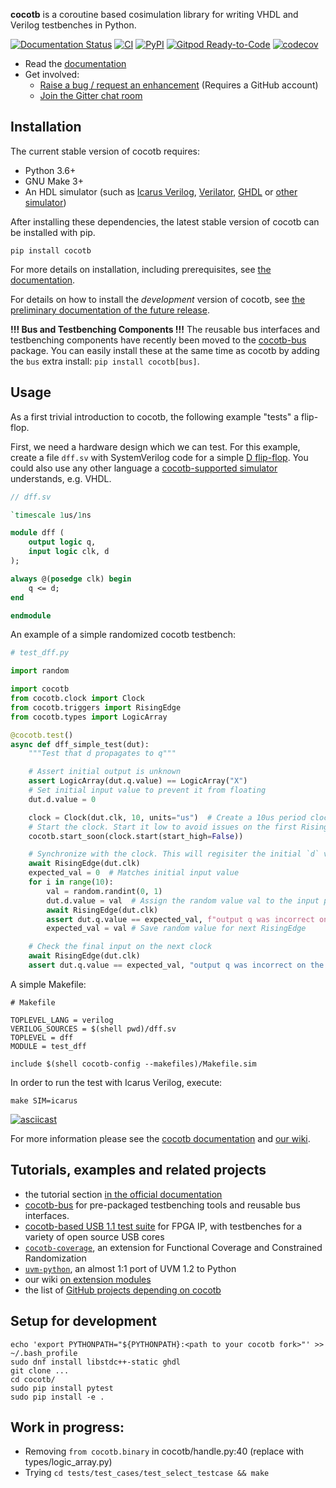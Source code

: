 **cocotb** is a coroutine based cosimulation library for writing VHDL and Verilog testbenches in Python.

[![Documentation Status](https://readthedocs.org/projects/cocotb/badge/?version=latest)](https://docs.cocotb.org/en/latest/)
[![CI](https://github.com/cocotb/cocotb/actions/workflows/build-test-dev.yml/badge.svg?branch=master)](https://github.com/cocotb/cocotb/actions/workflows/build-test-dev.yml)
[![PyPI](https://img.shields.io/pypi/dm/cocotb.svg?label=PyPI%20downloads)](https://pypi.org/project/cocotb/)
[![Gitpod Ready-to-Code](https://img.shields.io/badge/Gitpod-ready--to--code-blue?logo=gitpod)](https://gitpod.io/#https://github.com/cocotb/cocotb)
[![codecov](https://codecov.io/gh/cocotb/cocotb/branch/master/graph/badge.svg)](https://codecov.io/gh/cocotb/cocotb)

* Read the [documentation](https://docs.cocotb.org)
* Get involved:
  * [Raise a bug / request an enhancement](https://github.com/cocotb/cocotb/issues/new) (Requires a GitHub account)
  * [Join the Gitter chat room](https://gitter.im/cocotb/Lobby)

## Installation

The current stable version of cocotb requires:

- Python 3.6+
- GNU Make 3+
- An HDL simulator (such as [Icarus Verilog](https://docs.cocotb.org/en/stable/simulator_support.html#icarus-verilog),
[Verilator](https://docs.cocotb.org/en/stable/simulator_support.html#verilator),
[GHDL](https://docs.cocotb.org/en/stable/simulator_support.html#ghdl) or
[other simulator](https://docs.cocotb.org/en/stable/simulator_support.html))

After installing these dependencies, the latest stable version of cocotb can be installed with pip.

```command
pip install cocotb
```

For more details on installation, including prerequisites,
see [the documentation](https://docs.cocotb.org/en/stable/install.html).

For details on how to install the *development* version of cocotb,
see [the preliminary documentation of the future release](https://docs.cocotb.org/en/latest/install_devel.html#install-devel).

**!!! Bus and Testbenching Components !!!**
The reusable bus interfaces and testbenching components have recently been moved to the [cocotb-bus](https://github.com/cocotb/cocotb-bus) package.
You can easily install these at the same time as cocotb by adding the `bus` extra install: `pip install cocotb[bus]`.

## Usage

As a first trivial introduction to cocotb, the following example "tests" a flip-flop.

First, we need a hardware design which we can test. For this example, create a file `dff.sv` with SystemVerilog code for a simple [D flip-flop](https://en.wikipedia.org/wiki/Flip-flop_(electronics)#D_flip-flop). You could also use any other language a [cocotb-supported simulator](https://docs.cocotb.org/en/stable/simulator_support.html) understands, e.g. VHDL.

```systemverilog
// dff.sv

`timescale 1us/1ns

module dff (
    output logic q,
    input logic clk, d
);

always @(posedge clk) begin
    q <= d;
end

endmodule
```

An example of a simple randomized cocotb testbench:

```python
# test_dff.py

import random

import cocotb
from cocotb.clock import Clock
from cocotb.triggers import RisingEdge
from cocotb.types import LogicArray

@cocotb.test()
async def dff_simple_test(dut):
    """Test that d propagates to q"""

    # Assert initial output is unknown
    assert LogicArray(dut.q.value) == LogicArray("X")
    # Set initial input value to prevent it from floating
    dut.d.value = 0

    clock = Clock(dut.clk, 10, units="us")  # Create a 10us period clock on port clk
    # Start the clock. Start it low to avoid issues on the first RisingEdge
    cocotb.start_soon(clock.start(start_high=False))

    # Synchronize with the clock. This will regisiter the initial `d` value
    await RisingEdge(dut.clk)
    expected_val = 0  # Matches initial input value
    for i in range(10):
        val = random.randint(0, 1)
        dut.d.value = val  # Assign the random value val to the input port d
        await RisingEdge(dut.clk)
        assert dut.q.value == expected_val, f"output q was incorrect on the {i}th cycle"
        expected_val = val # Save random value for next RisingEdge

    # Check the final input on the next clock
    await RisingEdge(dut.clk)
    assert dut.q.value == expected_val, "output q was incorrect on the last cycle"
```

A simple Makefile:

```make
# Makefile

TOPLEVEL_LANG = verilog
VERILOG_SOURCES = $(shell pwd)/dff.sv
TOPLEVEL = dff
MODULE = test_dff

include $(shell cocotb-config --makefiles)/Makefile.sim
```

In order to run the test with Icarus Verilog, execute:

```command
make SIM=icarus
```

[![asciicast](https://asciinema.org/a/317220.svg)](https://asciinema.org/a/317220)

For more information please see the [cocotb documentation](https://docs.cocotb.org/)
and [our wiki](https://github.com/cocotb/cocotb/wiki).

## Tutorials, examples and related projects

* the tutorial section [in the official documentation](https://docs.cocotb.org/)
* [cocotb-bus](https://github.com/cocotb/cocotb-bus) for pre-packaged testbenching tools and reusable bus interfaces.
* [cocotb-based USB 1.1 test suite](https://github.com/antmicro/usb-test-suite-build) for FPGA IP, with testbenches for a variety of open source USB cores
* [`cocotb-coverage`](https://github.com/mciepluc/cocotb-coverage), an extension for Functional Coverage and Constrained Randomization
* [`uvm-python`](https://github.com/tpoikela/uvm-python), an almost 1:1 port of UVM 1.2 to Python
* our wiki [on extension modules](https://github.com/cocotb/cocotb/wiki/Further-Resources#extension-modules-cocotbext)
* the list of [GitHub projects depending on cocotb](https://github.com/cocotb/cocotb/network/dependents)

## Setup for development
```
echo 'export PYTHONPATH="${PYTHONPATH}:<path to your cocotb fork>"' >> ~/.bash_profile
sudo dnf install libstdc++-static ghdl
git clone ...
cd cocotb/
sudo pip install pytest
sudo pip install -e .
```

## Work in progress:
- Removing `from cocotb.binary` in cocotb/handle.py:40 (replace with types/logic_array.py)
- Trying `cd tests/test_cases/test_select_testcase && make`
